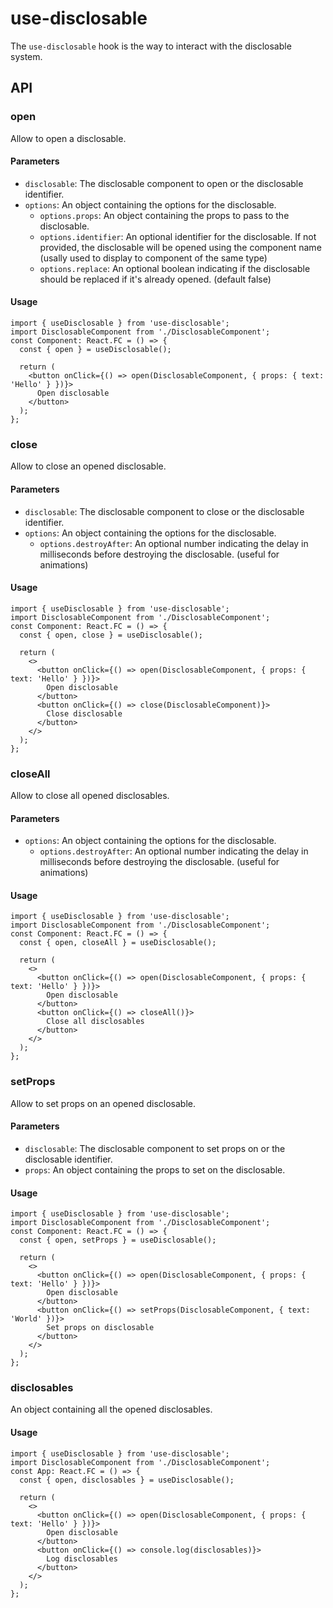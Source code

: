 # use-disclosable

The `use-disclosable` hook is the way to interact with the disclosable system.

## API
### open
Allow to open a disclosable. 
#### Parameters
- `disclosable`: The disclosable component to open or the disclosable identifier.
- `options`: An object containing the options for the disclosable.
  - `options.props`: An object containing the props to pass to the disclosable.
  - `options.identifier`: An optional identifier for the disclosable. If not provided, the disclosable will be opened using the component name (usally used to display to component of the same type)
  - `options.replace`: An optional boolean indicating if the disclosable should be replaced if it's already opened. (default false)
#### Usage
```tsx filename="MyComponent.tsx"
import { useDisclosable } from 'use-disclosable';
import DisclosableComponent from './DisclosableComponent';
const Component: React.FC = () => {
  const { open } = useDisclosable();

  return (
    <button onClick={() => open(DisclosableComponent, { props: { text: 'Hello' } })}>
      Open disclosable
    </button>
  );
};
```

### close
Allow to close an opened disclosable.
#### Parameters
- `disclosable`: The disclosable component to close or the disclosable identifier.
- `options`: An object containing the options for the disclosable.
  - `options.destroyAfter`: An optional number indicating the delay in milliseconds before destroying the disclosable. (useful for animations)

#### Usage
```tsx filename="MyComponent.tsx"
import { useDisclosable } from 'use-disclosable';
import DisclosableComponent from './DisclosableComponent';
const Component: React.FC = () => {
  const { open, close } = useDisclosable();

  return (
    <>
      <button onClick={() => open(DisclosableComponent, { props: { text: 'Hello' } })}>
        Open disclosable
      </button>
      <button onClick={() => close(DisclosableComponent)}>
        Close disclosable
      </button>
    </>
  );
};
```

### closeAll
Allow to close all opened disclosables.
#### Parameters
- `options`: An object containing the options for the disclosable.
  - `options.destroyAfter`: An optional number indicating the delay in milliseconds before destroying the disclosable. (useful for animations)

#### Usage
```tsx filename="MyComponent.tsx"
import { useDisclosable } from 'use-disclosable';
import DisclosableComponent from './DisclosableComponent';
const Component: React.FC = () => {
  const { open, closeAll } = useDisclosable();

  return (
    <>
      <button onClick={() => open(DisclosableComponent, { props: { text: 'Hello' } })}>
        Open disclosable
      </button>
      <button onClick={() => closeAll()}>
        Close all disclosables
      </button>
    </>
  );
};
```

### setProps
Allow to set props on an opened disclosable.
#### Parameters
- `disclosable`: The disclosable component to set props on or the disclosable identifier.
- `props`: An object containing the props to set on the disclosable.

#### Usage
```tsx filename="MyComponent.tsx"
import { useDisclosable } from 'use-disclosable';
import DisclosableComponent from './DisclosableComponent';
const Component: React.FC = () => {
  const { open, setProps } = useDisclosable();

  return (
    <>
      <button onClick={() => open(DisclosableComponent, { props: { text: 'Hello' } })}>
        Open disclosable
      </button>
      <button onClick={() => setProps(DisclosableComponent, { text: 'World' })}>
        Set props on disclosable
      </button>
    </>
  );
};
```

### disclosables
An object containing all the opened disclosables.

#### Usage
```tsx filename="MyComponent.tsx"
import { useDisclosable } from 'use-disclosable';
import DisclosableComponent from './DisclosableComponent';
const App: React.FC = () => {
  const { open, disclosables } = useDisclosable();

  return (
    <>
      <button onClick={() => open(DisclosableComponent, { props: { text: 'Hello' } })}>
        Open disclosable
      </button>
      <button onClick={() => console.log(disclosables)}>
        Log disclosables
      </button>
    </>
  );
};